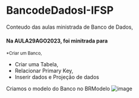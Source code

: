 # BancodeDadosI-IFSP
Conteudo das aulas ministrada de Banco de Dados, 


#### Na AULA29AGO2023, foi minitrada para

<sub>*Criar um Banco, 
* Criar uma Tabela, 
* Relacionar Primary Key, 
* Inserir dados e Projeção de dados 
</sub> 

Criamos o modelo do Banco no BRModelo
![image](https://github.com/GabrielAlvesGit/BancodeDadosI-IFSP/assets/102634725/d3ab198a-bfc3-4d1f-a52f-218289b12716)



